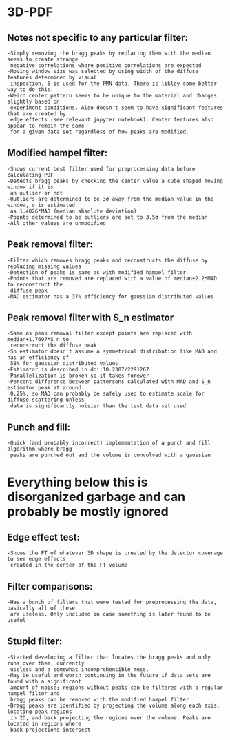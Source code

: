 # 3D-PDF

##  Notes not specific to any particular filter:
    -Simply removing the bragg peaks by replacing them with the median seems to create strange 
     negative correlations where positive correlations are expected
    -Moving window size was selected by using width of the diffuse features determined by visual
     inspection, 5 is used for the PMN data. There is likley some better way to do this.
    -Weird center pattern seems to be unique to the material and changes slightly based on 
     experiment conditions. Also doesn't seem to have significant features that are created by
     edge effects (see relevant jupyter notebook). Center features also appear to remain the same
     for a given data set regardless of how peaks are modified.

## Modified hampel filter:
    -Shows current best filter used for preprocessing data before calculating PDF
    -Detects bragg peaks by checking the center value a cube shaped moving window if it is
     an outlier or not
    -Outliers are determined to be 3σ away from the median value in the window, σ is estimated
     as 1.4826*MAD (median absolute deviation)
    -Points determined to be outliers are set to 3.5σ from the median
    -All other values are unmodified

## Peak removal filter:
    -Filter which removes bragg peaks and reconstructs the diffuse by replacing missing values
    -Detection of peaks is same as with modified hampel filter
    -Points that are removed are replaced with a value of median+2.2*MAD to reconstruct the
     diffuse peak
    -MAD estimator has a 37% efficiency for gaussian distributed values

## Peak removal filter with S_n estimator
    -Same as peak removal filter except points are replaced with median+1.7697*S_n to 
     reconstruct the diffuse peak
    -Sn estimator doesn't assume a symmetrical distribution like MAD and has an efficiency of 
     58% for gaussian distributed values
    -Estimator is described in doi:10.2307/2291267
    -Parallelization is broken so it takes forever
    -Percent difference between pattersons calculated with MAD and S_n estimator peak at around
     0.25%, so MAD can probably be safely used to estimate scale for diffuse scattering unless
     data is significantly noisier than the test data set used

## Punch and fill:
    -Quick (and probably incorrect) implementation of a punch and fill algorithm where bragg
     peaks are punched out and the volume is convolved with a gaussian

# Everything below this is disorganized garbage and can probably be mostly ignored

## Edge effect test:
    -Shows the FT of whatever 3D shape is created by the detector coverage to see edge effects
     created in the center of the FT volume

## Filter comparisons:
    -Has a bunch of filters that were tested for preprocessing the data, basically all of these
     are useless. Only included in case something is later found to be useful
     
## Stupid filter:
    -Started developing a filter that locates the bragg peaks and only runs over them, currently
     useless and a somewhat incomprehensible mess.
    -May be useful and worth continuing in the future if data sets are found with a significant
     amount of noise; regions without peaks can be filtered with a regular hampel filter and
     bragg peaks can be removed with the modified hampel filter
    -Bragg peaks are identified by projecting the volume along each axis, locating peak regions 
     in 2D, and back projecting the regions over the volume. Peaks are located in regions where
     back projections intersect

